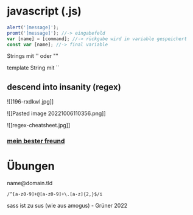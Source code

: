 # javascript (.js)

~~~javascript
alert('[message]');
promt('[message]'); //-> eingabefeld
var [name] = [command]; //-> rückgabe wird in variable gespeichert
const var [name]; //-> final variable
~~~

Strings mit '' oder ""

template String mit \`\`

## descend into insanity (regex)

![[196-rxdkwl.jpg]]

![[Pasted image 20221006110356.png]]

![[regex-cheatsheet.jpg]]

### [mein bester freund](https:\\regex101.com)

# Übungen
name\@domain.tld

~~~regex
/^[a-z0-9]+@[a-z0-9]+\.[a-z]{2,}$/i
~~~

sass ist zu sus (wie aus amogus) - Grüner 2022